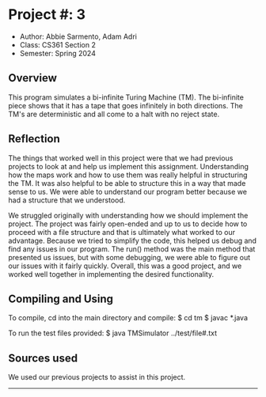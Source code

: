 # Project #: 3

* Author: Abbie Sarmento, Adam Adri
* Class: CS361 Section 2
* Semester: Spring 2024

## Overview

This program simulates a bi-infinite Turing Machine (TM). The 
bi-infinite piece shows that it has a tape that goes infinitely 
in both directions. The TM's are deterministic and all come to a 
halt with no reject state.

## Reflection

The things that worked well in this project were that we had previous projects to look
at and help us implement this assignment. Understanding how the maps work and how to use 
them was really helpful in structuring the TM. It was also helpful to be able
to structure this in a way that made sense to us. We were able to understand our program
better because we had a structure that we understood. 

We struggled originally with understanding how we should implement the project. 
The project was fairly open-ended and up to us to decide how to proceed with a file
structure and that is ultimately what worked to our advantage. Because we tried to
simplify the code, this helped us debug and find any issues in our program. The run()
method was the main method that presented us issues, but with some debugging, we were 
able to figure out our issues with it fairly quickly. Overall, this was a good project,
and we worked well together in implementing the desired functionality. 

## Compiling and Using

To compile, cd into the main directory and compile:
$ cd tm
$ javac *.java

To run the test files provided:
$ java TMSimulator ../test/file#.txt

## Sources used

We used our previous projects to assist in this project.

----------
